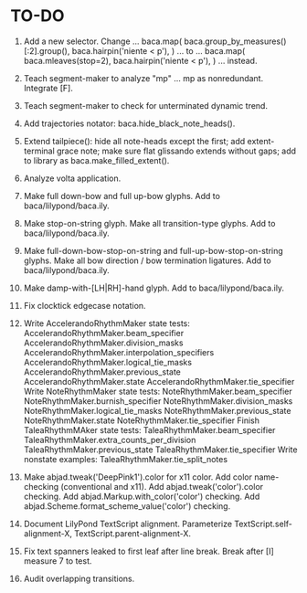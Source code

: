 TO-DO
=====

1.  Add a new selector.
    Change ...
        baca.map(
            baca.group_by_measures()[:2].group(),
            baca.hairpin('niente < p'),
            )
    ... to ...
        baca.map(
            baca.mleaves(stop=2),
            baca.hairpin('niente < p'),
            )
    ... instead.

2.  Teach segment-maker to analyze "mp" ... mp as nonredundant.
    Integrate [F].

3.  Teach segment-maker to check for unterminated dynamic trend.

4.  Add trajectories notator:
    baca.hide_black_note_heads().

5.  Extend tailpiece():
    hide all note-heads except the first;
    add extent-terminal grace note;
    make sure flat glissando extends without gaps;
    add to library as baca.make_filled_extent().

6.  Analyze volta application.

7.  Make full down-bow and full up-bow glyphs.
    Add to baca/lilypond/baca.ily.

8.  Make stop-on-string glyph.
    Make all transition-type glyphs.
    Add to baca/lilypond/baca.ily.

9.  Make full-down-bow-stop-on-string and full-up-bow-stop-on-string glyphs.
    Make all bow direction / bow termination ligatures.
    Add to baca/lilypond/baca.ily.

10. Make damp-with-[LH|RH]-hand glyph.
    Add to baca/lilypond/baca.ily.

11. Fix clocktick edgecase notation.

12. Write AccelerandoRhythmMaker state tests:
        AccelerandoRhythmMaker.beam_specifier
        AccelerandoRhythmMaker.division_masks
        AccelerandoRhythmMaker.interpolation_specifiers
        AccelerandoRhythmMaker.logical_tie_masks
        AccelerandoRhythmMaker.previous_state
        AccelerandoRhythmMaker.state
        AccelerandoRhythmMaker.tie_specifier
    Write NoteRhythmMaker state tests:
        NoteRhythmMaker.beam_specifier
        NoteRhythmMaker.burnish_specifier
        NoteRhythmMaker.division_masks
        NoteRhythmMaker.logical_tie_masks
        NoteRhythmMaker.previous_state
        NoteRhythmMaker.state
        NoteRhythmMaker.tie_specifier
    Finish TaleaRhythmMAker state tests:
        TaleaRhythmMaker.beam_specifier
        TaleaRhythmMaker.extra_counts_per_division
        TaleaRhythmMaker.previous_state
        TaleaRhythmMaker.tie_specifier
    Write nonstate examples:
        TaleaRhythmMaker.tie_split_notes
        
13. Make abjad.tweak('DeepPink1').color for x11 color.
    Add color name-checking (conventional and x11).
    Add abjad.tweak('color').color checking.
    Add abjad.Markup.with_color('color') checking.
    Add abjad.Scheme.format_scheme_value('color') checking.

14. Document LilyPond TextScript alignment.
    Parameterize TextScript.self-alignment-X, TextScript.parent-alignment-X.

15. Fix text spanners leaked to first leaf after line break.
    Break after [I] measure 7 to test.

16. Audit overlapping transitions.
